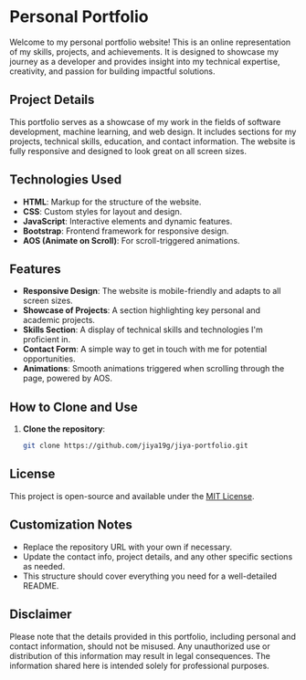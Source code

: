 # Personal Portfolio

Welcome to my personal portfolio website! This is an online representation of my skills, projects, and achievements. It is designed to showcase my journey as a developer and provides insight into my technical expertise, creativity, and passion for building impactful solutions.

## Project Details

This portfolio serves as a showcase of my work in the fields of software development, machine learning, and web design. It includes sections for my projects, technical skills, education, and contact information. The website is fully responsive and designed to look great on all screen sizes.

## Technologies Used

- **HTML**: Markup for the structure of the website.
- **CSS**: Custom styles for layout and design.
- **JavaScript**: Interactive elements and dynamic features.
- **Bootstrap**: Frontend framework for responsive design.
- **AOS (Animate on Scroll)**: For scroll-triggered animations.

## Features

- **Responsive Design**: The website is mobile-friendly and adapts to all screen sizes.
- **Showcase of Projects**: A section highlighting key personal and academic projects.
- **Skills Section**: A display of technical skills and technologies I'm proficient in.
- **Contact Form**: A simple way to get in touch with me for potential opportunities.
- **Animations**: Smooth animations triggered when scrolling through the page, powered by AOS.

## How to Clone and Use

1. **Clone the repository**:
   ```bash
   git clone https://github.com/jiya19g/jiya-portfolio.git
## License

This project is open-source and available under the [MIT License](LICENSE).

## Customization Notes

- Replace the repository URL with your own if necessary.
- Update the contact info, project details, and any other specific sections as needed. 
- This structure should cover everything you need for a well-detailed README.

## Disclaimer

Please note that the details provided in this portfolio, including personal and contact information, should not be misused. Any unauthorized use or distribution of this information may result in legal consequences. The information shared here is intended solely for professional purposes.
